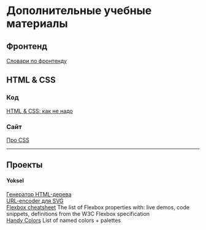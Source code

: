 # Дополнительные учебные материалы

## Фронтенд

[Словари по фронтенду](https://github.com/web-standards-ru/dictionary)

## HTML & CSS

### Код
[HTML & CSS: как не надо](https://yoksel.github.io/bad-practices/)<br>


### Сайт
[Про CSS](https://yoksel.github.io/)

***

## Проекты

#### Yoksel

[Генератор HTML-дерева](http://yoksel.github.io/html-tree/)<br>
[URL-encoder для SVG](http://yoksel.github.io/url-encoder/ru/)<br>
[Flexbox cheatsheet](http://yoksel.github.io/flex-cheatsheet/) The list of Flexbox properties with: live demos, code snippets, definitions from the W3C Flexbox specification<br>
[Handy Colors](http://yoksel.github.io/handy-colors/) List of named colors + palettes<br>